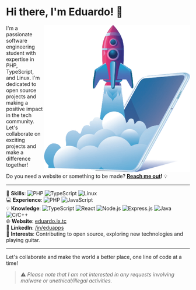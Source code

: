 # Hi there, I'm Eduardo! 👋

<img src="https://raw.githubusercontent.com/EduApps-CDG/EduApps-CDG/main/img1.png" align="right" width="400">

I'm a passionate software engineering student with expertise in PHP, TypeScript, and Linux. I'm dedicated to open source projects and making a positive impact in the tech community. Let's collaborate on exciting projects and make a difference together!

Do you need a website or something to be made? **[Reach me out](https://eduardo.ix.tc)!** 💡

---
<div>
🔭 <strong>Skills</strong>:
<img src="https://img.shields.io/badge/-PHP-777BB4?style=flat-square&logo=php&logoColor=white" alt="PHP">
<img src="https://img.shields.io/badge/-TypeScript-3178C6?style=flat-square&logo=typescript&logoColor=white" alt="TypeScript">
<img src="https://img.shields.io/badge/-Linux-FCC624?style=flat-square&logo=linux&logoColor=black" alt="Linux">
</div>
<div>
💻 <strong>Experience</strong>:
<img src="https://img.shields.io/badge/-PHP-777BB4?style=flat-square&logo=php&logoColor=white" alt="PHP">
<img src="https://img.shields.io/badge/-JavaScript-F7DF1E?style=flat-square&logo=javascript&logoColor=black" alt="JavaScript">
</div>
<div>
💡 <strong>Knowledge</strong>:
<img src="https://img.shields.io/badge/-TypeScript-3178C6?style=flat-square&logo=typescript&logoColor=white" alt="TypeScript">
<img src="https://img.shields.io/badge/-React-61DAFB?style=flat-square&logo=react&logoColor=black" alt="React">
<img src="https://img.shields.io/badge/-Node.js-339933?style=flat-square&logo=node.js&logoColor=white" alt="Node.js">
<img src="https://img.shields.io/badge/-Express.js-000000?style=flat-square&logo=express&logoColor=white" alt="Express.js">
<img src="https://img.shields.io/badge/-Java-007396?style=flat-square&logo=java&logoColor=white" alt="Java">
<img src="https://img.shields.io/badge/-C%2FC%2B%2B-00599C?style=flat-square&logo=c%2B%2B&logoColor=white" alt="C/C++">
</div>
<div>
🌐 <strong>Website</strong>: <a href="https://eduardo.ix.tc" alt="My website">eduardo.ix.tc</a>
</div>
<div>
👥 <strong>LinkedIn</strong>: <a href="https://www.linkedin.com/in/eduapps/" alt="My website">/in/eduapps</a>
</div>
<div>
🎸 <strong>Interests</strong>: Contributing to open source, exploring new technologies and playing guitar.
</div>
 
---

Let's collaborate and make the world a better place, one line of code at a time!

> ⚠️ *Please note that I am not interested in any requests involving malware or unethical/illegal activities.*
